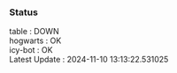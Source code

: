 ### Status


table : DOWN  
hogwarts : OK  
icy-bot : OK  
Latest Update : 2024-11-10 13:13:22.531025
